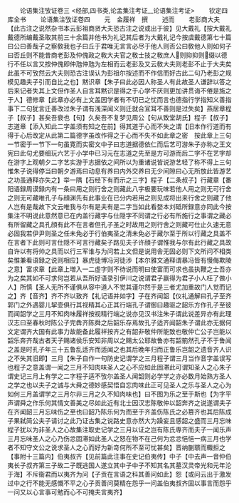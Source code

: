 <!-- { "loadSidebar": true } -->



　　论语集注攷证卷三
<经部,四书类,论孟集注考证__论语集注考证>
　　钦定四库全书
　　论语集注攷证卷四
　　元　金履祥　撰
　　述而
　　老彭商大夫【此古注之说然杂书本云彭祖商贤大夫恐古注之说或出于彼】见大戴礼【按大戴礼戴德所编戴圣取其前三十余篇并他书为礼记其后者为大戴礼记今按虞戴德第七十篇曰公曰善哉子之察敎我也子曰丘于君唯无言言必尽于他人则否公曰敎他人则如何子曰否丘则不能昔商老彭及仲傀政之敎大夫官之敎士技之敎庶人则抑抑则缀以德行不任以言又按仲傀即仲虺仲虺为左相而云老彭及又云敎大夫则老彭不止于大夫矣此虽不可攷然云大夫则恐古注误认为彭祖尔按述而不作信而好古此二句乃老彭之规模见趣夫子引而自比之也】黙识章【朱子曰此必因人称圣人有此故圣人谦辞以答之后来记者失其上文但作圣人自言耳黙识是得之于心学不厌则更加讲贯诲不倦是施之于人】德修章【此章亦必有上文盖因学者有不切已之忧而言也德指行学指知义善指事下二句犹言迁善改过朱子谓有浅深闻义则迁就合冝耳不善则是过失矣】燕居章程子【叔子】甚矣吾衰也【句】久矣吾不复梦见周公【句从致堂胡氏】程子【叔子】志道章【添入知此二字盖须有知之在前】得其道于心而不失之谓【旧本作行道而有得于心后改定从此第二篇德字虽改作得之于心而不失不如此章之密　按此章上三句一节密于一节下一句虽寛而实密文中子曰志道据德依仁而后艺可游朱子亦称之王文宪曰此句尤要细玩六艺于小学中已习元在志道之先至是方可游而后二字不在艺字却在游字上观朝夕二字艺实游于志据依之间所以为重诸说皆说游艺轻了称不得上三句惟朱子说得停当曰朝夕游焉曰动息有养曰内外交养曰无少间隙曰心无所放此皆游艺之功虽通释亦失之】举一隅【石经下有而示之三字】程子【二条叔子】行藏章【番阳语録周谟録内有一条曰用之则行舍之则藏此八字极要玩味若他人用之则无可行舍之则无可藏唯孔子与顔渊先有此事业在已分内若用之则见成将出来行舍之则藏了他人岂有是哉故下文云唯我与尔有是夫有是二字当如此看婺本刘砥所録意亦同此今按集注不明说此意然意已在内盖行藏字与仕隠字不同谓之行必有所施行之事谓之藏必有所留藏之具孔顔有此不在言者但孔子圣之时故用之则行舍之则藏可仕止久速无意必固我若伊尹则圣之任未免必于行伯夷圣之清未免必于藏尔至于所以行藏之具盖不在言者下此则可言仕隠不可言行藏矣子路见夫子许顔子谓惟我与尔有此行藏之具故自许以有将帅之具而以行三军谁与为问若上文但是说用舎无固必则下文所问不相类矣惟兼看语録之说则相应】暴虎徒博冯河徒渉【本尔雅文通释谓暴冯皆有慢侮欺陵之意】富求章【此章上増入一二虚字则不待说而明曰使富而可求也虽执鞭之士吾亦为之矣其如不可求何岂若从吾所好语录引伊川之说谓君子嬴得为君子小人枉了做小人】所慎【圣人无所不谨俱从容中道人不觉其谨尔然于是三者尤加重故门人觉而记之】齐【音齐】齐不齐以致齐【礼记语并如字】子在齐闻韶【仪礼通解曰孔子至齐郭门之外遇婴儿挈壶俱行其视精其心正其行端孔子谓御曰趣驱之韶乐方作孔子至彼而闻韶学之三月不知肉味履祥按视精行端之说亦见汉书注朱子谓此说差异亦有此理　汉志曰至春秋时陈公子完犇齐陈舜之后韶乐存焉故孔子适齐闻韶朱子谓此亦无据何文定谓齐大国有此事力故能备此履祥按齐之有韶非敬仲所能致也敬仲亡公子岂能以韶乐奔齐哉古者天子赐诸侯乐安知非周以之赐太公耶故鲁亦有韶箾然孔子不于鲁闻之盖是时孔子年三十五鲁乱适齐而适闻之也其后晚年归而正鲁乐岂韶之遗音齐人识之不失其旧即】三月【朱子自作一句防史记谓学之三月程子谓三月当作音字盖误写也程子之意盖谓一闻之三月不知肉味圣人之心不应如此固滞此可谓知圣人之心朱子谓史记三月上有学之二字程子适不攷尔盖圣人闻韶则必学学之亦必数月始熟方圣人之学之也以夫子之诚与大舜之德妙感契悟自忘肉味此正可见圣人之乐与圣人之心为如何三月盖谓学之三月尔非三月之久不知肉味也】曰不图为乐之至于斯也【为字平声谓舜之作乐何其情文善美之尽如此近有北士因汉志陈敬仲以韶奔齐之说遂谓夫子在齐闻韶三月忘味伤之至也曰韶乃陈乐何为而至于齐盖伤陈氏之必篡齐也其后陈成子果弑简公夫子请讨之此乃证古集之说路史意亦然大为躁妄且感韶之盛而三月忘味程子犹以为非圣人之心故集注取史记学之三月以证之岂有陈氏専齐而夫子一闻乐声三月忘味圣人之心乃伤忿固滞如此圣人之怒在物不在己何为忿忿悒悒一病三月也学者不知守文公之说求圣人之心而好为新竒何所不至可忧甚矣】晋纳蒯聩而輙拒之【事附十三篇内】伯夷叔齐【见前篇此注事在史记伯夷传】中子【中去声一音仲伯夷长子叔齐第三子故二子既逃国人遂立其中子中子不知其名其墓汉灵帝光和元年沦于海】不斥衞君而以夷齐为问【子贡在言语之科其善问如此】怨【或问云出于激发过中之行不能无感慨不平之心子贡善问莫精在怨乎一问盖伯夷叔齐固以事言而怨乎一问又以心言事可勉而心不可掩夫言夷齐】
